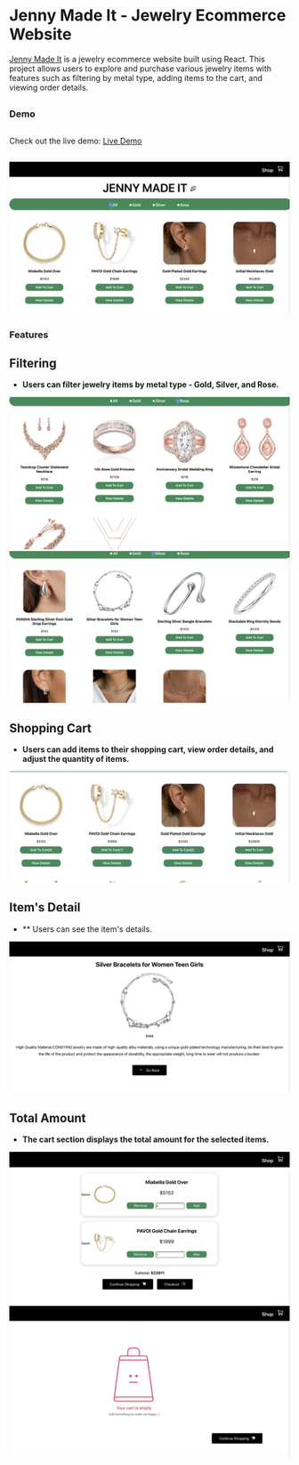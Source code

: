 # Jenny Made It - Jewelry Ecommerce Website

 [Jenny Made It](https://jenny-made-it.netlify.app/) is a jewelry ecommerce website built using React. This project allows users to explore and purchase various jewelry items with features such as filtering by metal type, adding items to the cart, and viewing order details.

## 

### Demo
 ##
 
Check out the live demo: [Live Demo](https://jenny-made-it.netlify.app/)

##
  <img src="https://github.com/serenkapanoglu/Ecommerce-REACT/blob/main/images/Screen%20Shot%202024-01-10%20at%202.10.47%20AM.png" />
  
### Features



## Filtering


- **Users can filter jewelry items by metal type - Gold, Silver, and Rose.**
<img src="https://github.com/serenkapanoglu/Ecommerce-REACT/blob/main/images/Screen%20Shot%202024-01-10%20at%202.11.00%20AM.png" />
<img src="https://github.com/serenkapanoglu/Ecommerce-REACT/blob/main/images/Screen%20Shot%202024-01-10%20at%202.11.09%20AM.png" />

## Shopping Cart


- **Users can add items to their shopping cart, view order details, and adjust the quantity of items.**
<img src="https://github.com/serenkapanoglu/Ecommerce-REACT/blob/main/images/Screen%20Shot%202024-01-10%20at%202.11.24%20AM.png" />

## Item's Detail

- ** Users can see the item's details.
<img src="https://github.com/serenkapanoglu/Ecommerce-REACT/blob/main/images/Screen%20Shot%202024-01-10%20at%202.11.46%20AM.png" />

  ## Total Amount
  
  
- **The cart section displays the total amount for the selected items.**
<img src="https://github.com/serenkapanoglu/Ecommerce-REACT/blob/main/images/Screen%20Shot%202024-01-10%20at%202.11.58%20AM.png" />
<img src="https://github.com/serenkapanoglu/Ecommerce-REACT/blob/main/images/Screen%20Shot%202024-01-10%20at%203.08.25%20PM.png" />


